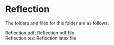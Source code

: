 # Reflection

The folders and files for this folder are as follows:

Reflection.pdf: Reflection pdf file \
Reflection.tex: Reflection latex file
